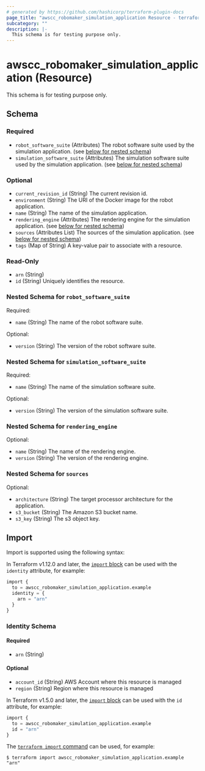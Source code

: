 ```yaml
---
# generated by https://github.com/hashicorp/terraform-plugin-docs
page_title: "awscc_robomaker_simulation_application Resource - terraform-provider-awscc"
subcategory: ""
description: |-
  This schema is for testing purpose only.
---
```


# awscc_robomaker_simulation_application (Resource)

This schema is for testing purpose only.



<!-- schema generated by tfplugindocs -->
## Schema

### Required

- `robot_software_suite` (Attributes) The robot software suite used by the simulation application. (see [below for nested schema](#nestedatt--robot_software_suite))
- `simulation_software_suite` (Attributes) The simulation software suite used by the simulation application. (see [below for nested schema](#nestedatt--simulation_software_suite))

### Optional

- `current_revision_id` (String) The current revision id.
- `environment` (String) The URI of the Docker image for the robot application.
- `name` (String) The name of the simulation application.
- `rendering_engine` (Attributes) The rendering engine for the simulation application. (see [below for nested schema](#nestedatt--rendering_engine))
- `sources` (Attributes List) The sources of the simulation application. (see [below for nested schema](#nestedatt--sources))
- `tags` (Map of String) A key-value pair to associate with a resource.

### Read-Only

- `arn` (String)
- `id` (String) Uniquely identifies the resource.

<a id="nestedatt--robot_software_suite"></a>
### Nested Schema for `robot_software_suite`

Required:

- `name` (String) The name of the robot software suite.

Optional:

- `version` (String) The version of the robot software suite.


<a id="nestedatt--simulation_software_suite"></a>
### Nested Schema for `simulation_software_suite`

Required:

- `name` (String) The name of the simulation software suite.

Optional:

- `version` (String) The version of the simulation software suite.


<a id="nestedatt--rendering_engine"></a>
### Nested Schema for `rendering_engine`

Optional:

- `name` (String) The name of the rendering engine.
- `version` (String) The version of the rendering engine.


<a id="nestedatt--sources"></a>
### Nested Schema for `sources`

Optional:

- `architecture` (String) The target processor architecture for the application.
- `s3_bucket` (String) The Amazon S3 bucket name.
- `s3_key` (String) The s3 object key.

## Import

Import is supported using the following syntax:

In Terraform v1.12.0 and later, the [`import` block](https://developer.hashicorp.com/terraform/language/import) can be used with the `identity` attribute, for example:

```terraform
import {
  to = awscc_robomaker_simulation_application.example
  identity = {
    arn = "arn"
  }
}
```

<!-- schema generated by tfplugindocs -->
### Identity Schema

#### Required

- `arn` (String)

#### Optional

- `account_id` (String) AWS Account where this resource is managed
- `region` (String) Region where this resource is managed

In Terraform v1.5.0 and later, the [`import` block](https://developer.hashicorp.com/terraform/language/import) can be used with the `id` attribute, for example:

```terraform
import {
  to = awscc_robomaker_simulation_application.example
  id = "arn"
}
```

The [`terraform import` command](https://developer.hashicorp.com/terraform/cli/commands/import) can be used, for example:

```shell
$ terraform import awscc_robomaker_simulation_application.example "arn"
```

